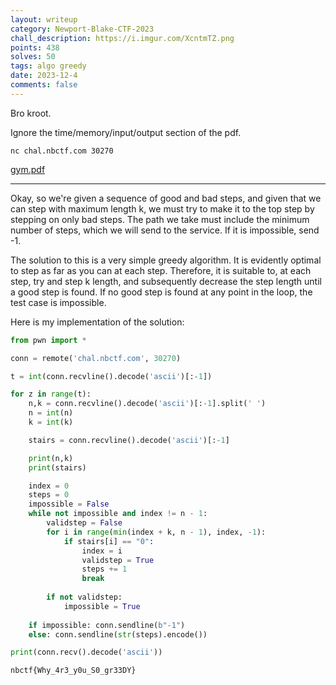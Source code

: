 ```yaml
---
layout: writeup
category: Newport-Blake-CTF-2023
chall_description: https://i.imgur.com/XcntmTZ.png
points: 438
solves: 50
tags: algo greedy
date: 2023-12-4
comments: false
---
```


Bro kroot.  

Ignore the time/memory/input/output section of the pdf.  

`nc chal.nbctf.com 30270`  

[gym.pdf](https://github.com/Nightxade/ctf-writeups/blob/master/assets/CTFs/Newport-Blake-CTF-2023/algo/gym.pdf)  

---

Okay, so we're given a sequence of good and bad steps, and given that we can step with maximum length k, we must try to make it to the top step by stepping on only bad steps. The path we take must include the minimum number of steps, which we will send to the service. If it is impossible, send -1.  

The solution to this is a very simple greedy algorithm. It is evidently optimal to step as far as you can at each step. Therefore, it is suitable to, at each step, try and step k length, and subsequently decrease the step length until a good step is found. If no good step is found at any point in the loop, the test case is impossible.  

Here is my implementation of the solution:  

```py
from pwn import *

conn = remote('chal.nbctf.com', 30270)

t = int(conn.recvline().decode('ascii')[:-1])

for z in range(t):
    n,k = conn.recvline().decode('ascii')[:-1].split(' ')
    n = int(n)
    k = int(k)

    stairs = conn.recvline().decode('ascii')[:-1]

    print(n,k)
    print(stairs)

    index = 0
    steps = 0
    impossible = False
    while not impossible and index != n - 1:
        validstep = False
        for i in range(min(index + k, n - 1), index, -1):
            if stairs[i] == "0":
                index = i
                validstep = True
                steps += 1
                break
        
        if not validstep:
            impossible = True
            
    if impossible: conn.sendline(b"-1")
    else: conn.sendline(str(steps).encode())

print(conn.recv().decode('ascii'))
```

    nbctf{Why_4r3_y0u_S0_gr33DY}